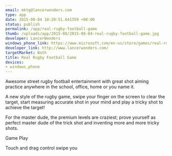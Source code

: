 ```yaml
--- 
email: mktg@lancerwonders.com
type: app
date: 2015-08-04 10:20:51.641359 +00:00
status: publish
permalink: /app/real-rugby-football-game
thumb: /uploads/app/2015-08/2015-08-04-real-rugby-football-game.jpg
developer: LancerWonders
windows_phone_link: https://www.microsoft.com/en-us/store/games/real-rugby-football-game/9nblggh1p23b
developer_link: http://www.lancerwonders.com/
targetMarket: Both
title: Real Rugby Football Game
devices: 
- windows_phone
---
```


Awesome street rugby football entertainment with great shot aiming practice anywhere in the school, office, home or you name it.

A new style of the rugby game, swipe your finger on the screen to clear the target, start measuring accurate shot in your mind and play a tricky shot to achieve the target!

For the master dude, the premium levels are craziest; prove yourself as perfect master dude of the trick shot and inventing more and more tricky shots.

Game Play

Touch and drag control swipe you
